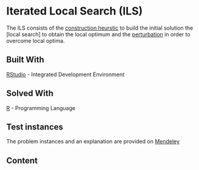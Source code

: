 # Iterated Local Search (ILS)

The ILS consists of the [construction heurstic](https://github.com/TerhiS/MIP_SSP-NPM/blob/master/ILS/constr_heur.R) to build the initial solution the [local search] to obtain the local optimum 
and the [perturbation](https://github.com/TerhiS/MIP_SSP-NPM/blob/master/ILS/ils.R) in order to overcome local optima. 

## Built With
[RStudio](https://rstudio.com/products/rstudio/download/) - Integrated Development Environment
## Solved With
[R](https://www.r-project.org/) - Programming Language

## Test instances
The problem instances and an explanation are provided on [Mendeley](http://dx.doi.org/10.17632/ggr36f5gd5.2)

## Content



